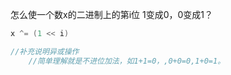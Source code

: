 怎么使一个数x的二进制上的第i位 1变成0，0变成1？

```c++
x ^= (1 << i)

//补充说明异或操作
    //简单理解就是不进位加法，如1+1=0，,0+0=0,1+0=1。
```

